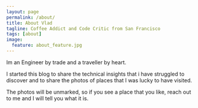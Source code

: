 ```yaml
---
layout: page
permalink: /about/
title: About Vlad
tagline: Coffee Addict and Code Critic from San Francisco
tags: [about]
image:
  feature: about_feature.jpg
---
```


Im an Engineer by trade and a traveller by heart.

I started this blog to share the technical insights that i have struggled to discover and to share the photos of places that I was lucky to have visited.


The photos will be unmarked, so if you see a place that you like, reach out to me and I will tell you what it is.

